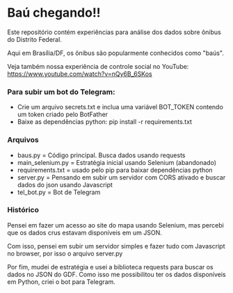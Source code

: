 # Baú chegando!!

Este repositório contém experiências para análise dos dados sobre ônibus do Distrito Federal.

Aqui em Brasília/DF, os ônibus são popularmente conhecidos como "baús".

Veja também nossa experiência de controle social no YouTube: https://www.youtube.com/watch?v=nQy6B_6SKos

### Para subir um bot do Telegram:

   - Crie um arquivo secrets.txt e inclua uma variável BOT_TOKEN contendo um token criado pelo BotFather
   - Baixe as dependências python: pip install -r requirements.txt

### Arquivos

 - baus.py = Código principal. Busca dados usando requests
 - main_selenium.py = Estratégia inicial usando Selenium (abandonado)
 - requirements.txt = usado pelo pip para baixar dependências python
 - server.py = Pensando em subir um servidor com CORS ativado e buscar dados do json usando Javascript
 - tel_bot.py = Bot de Telegram

### Histórico

Pensei em fazer um acesso ao site do mapa usando Selenium, mas percebi que os dados crus estavam disponíveis em um JSON.

Com isso, pensei em subir um servidor simples e fazer tudo com Javascript no browser, por isso o arquivo server.py

Por fim, mudei de estratégia e usei a biblioteca requests para buscar os dados no JSON do GDF. Como isso me possibilitou ter os dados disponíveis em Python, criei o bot para Telegram.

